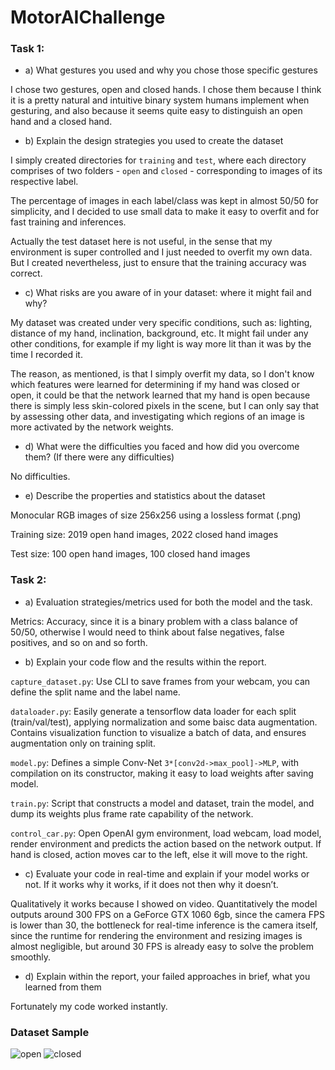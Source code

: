 # MotorAIChallenge

### Task 1:
* a) What gestures you used and why you chose those specific gestures

I chose two gestures, open and closed hands. I chose them because I think it is a pretty natural and intuitive binary system humans implement when gesturing, and also because it seems quite easy to distinguish an open hand and a closed hand. 

* b) Explain the design strategies you used to create the dataset

I simply created directories for `training` and `test`, where each directory comprises of two folders - `open` and `closed` - corresponding to images of its respective label. 

The percentage of images in each label/class was kept in almost 50/50 for simplicity, and I decided to use small data to make it easy to overfit and for fast training and inferences.

Actually the test dataset here is not useful, in the sense that my environment is super controlled and I just needed to overfit my own data. But I created nevertheless, just to ensure that the training accuracy was correct.  


* c) What risks are you aware of in your dataset: where it might fail and why?

My dataset was created under very specific conditions, such as: lighting, distance of my hand, inclination, background, etc. It might fail under any other conditions, for example if my light is way more lit than it was by the time I recorded it. 

The reason, as mentioned, is that I simply overfit my data, so I don't know which features were learned for determining if my hand was closed or open, it could be that the network learned that my hand is open because there is simply less skin-colored pixels in the scene, but I can only say that by assessing other data, and investigating which regions of an image is more activated by the network weights. 

* d) What were the difficulties you faced and how did you overcome them? (If there
were any difficulties)

No difficulties.

* e) Describe the properties and statistics about the dataset

Monocular RGB images of size 256x256 using a lossless format (.png)

Training size: 2019 open hand images, 2022 closed hand images

Test size: 100 open hand images, 100 closed hand images


### Task 2:

* a) Evaluation strategies/metrics used for both the model and the task.

Metrics: Accuracy, since it is a binary problem with a class balance of 50/50, otherwise I would need to think about false negatives, false positives, and so on and so forth.

* b) Explain your code flow and the results within the report.

`capture_dataset.py`: Use CLI to save frames from your webcam, you can define the split name and the label name.

`dataloader.py`: Easily generate a tensorflow data loader for each split (train/val/test), applying normalization and some baisc data augmentation. Contains visualization function to visualize a batch of data, and ensures augmentation only on training split.

`model.py`: Defines a simple Conv-Net `3*[conv2d->max_pool]->MLP`, with compilation on its constructor, making it easy to load weights after saving model.

`train.py`: Script that constructs a model and dataset, train the model, and dump its weights plus frame rate capability of the network. 

`control_car.py`: Open OpenAI gym environment, load webcam, load model, render environment and predicts the action based on the network output. If hand is closed, action moves car to the left, else it will move to the right.

* c) Evaluate your code in real-time and explain if your model works or not. If it works why it works, if it does not then why it doesn’t.

Qualitatively it works because I showed on video. Quantitatively the model outputs around 300 FPS on a GeForce GTX 1060 6gb, since the camera FPS is lower than 30, the bottleneck for real-time inference is the camera itself, since the runtime for rendering the environment and resizing images is almost negligible, but around 30 FPS is already easy to solve the problem smoothly.

* d) Explain within the report, your failed approaches in brief, what you learned from them

Fortunately my code worked instantly.

### Dataset Sample

![open](https://user-images.githubusercontent.com/25236592/188477310-c0c3d548-95ad-481c-8de5-014865400c4d.PNG)
![closed](https://user-images.githubusercontent.com/25236592/188477322-e54d1c3e-d1d1-4a75-bb13-057bb663ade8.PNG)

